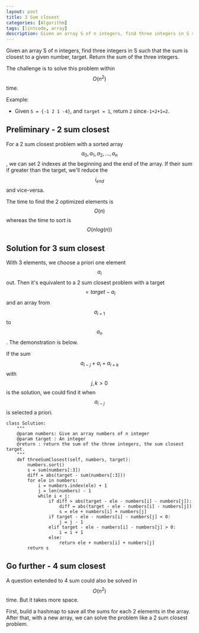 ```yaml
---
layout: post
title: 3 Sum closest
categories: [Algorithm]
tags: [lintcode, array]
description: Given an array S of n integers, find three integers in S such that the sum is closest to a given number, target. Return the sum of the three integers.
---
```


Given an array S of n integers, find three integers in S such that the sum is closest to a given number, target. Return the sum of the three integers.

The challenge is to solve this problem within $$O(n^2)$$ time.

Example:

- Given ``S = {-1 2 1 -4}``, and ``target = 1``, return ``2`` since``-1+2+1=2``.

## Preliminary - 2 sum closest
For a 2 sum closest problem with a sorted array $$a_0, a_1, a_2, ..., a_n$$, we can set 2 indexes at the beginning and the end of the array. If their sum if greater than the target, we'll reduce the $$i_{end}$$ and vice-versa.

The time to find the 2 optimized elements is $$O(n)$$ whereas the time to sort is $$O(nlog(n))$$

## Solution for 3 sum closest
With 3 elements, we choose a priori one element $$a_i$$ out. Then it's equivalent to a 2 sum closest problem with a target $$ = target - a_i$$ and an array from $$a_{i+1}$$ to $$a_n$$. The demonstration is below.

If the sum $$a_{i-j} + a_i + a_{i+k}$$ with $$j, k > 0$$ is the solution, we could find it when $$a_{i-j}$$ is selected a priori.

    class Solution:
        """
        @param numbers: Give an array numbers of n integer
        @param target : An integer
        @return : return the sum of the three integers, the sum closest target.
        """
        def threeSumClosest(self, numbers, target):
            numbers.sort()
            s = sum(numbers[:3])
            diff = abs(target - sum(numbers[:3]))
            for ele in numbers:
                i = numbers.index(ele) + 1
                j = len(numbers) - 1
                while i < j:
                    if diff > abs(target - ele - numbers[i] - numbers[j]):
                        diff = abs(target - ele - numbers[i] - numbers[j])
                        s = ele + numbers[i] + numbers[j]
                    if target - ele - numbers[i] - numbers[j] < 0:
                        j = j - 1
                    elif target - ele - numbers[i] - numbers[j] > 0:
                        i = i + 1
                    else:
                        return ele + numbers[i] + numbers[j]
            return s
            
## Go further - 4 sum closest
A question extended to 4 sum could also be solved in $$O(n^2)$$ time. But it takes more space.

First, build a hashmap to save all the sums for each 2 elements in the array. After that, with a new array, we can solve the problem like a 2 sum closest problem.
